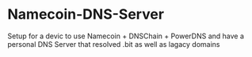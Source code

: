 # Namecoin-DNS-Server
Setup for a devic to use Namecoin + DNSChain + PowerDNS and have a personal DNS Server that resolved .bit as well as lagacy domains
